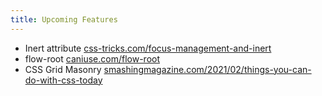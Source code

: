 ```yaml
---
title: Upcoming Features
---
```


- Inert attribute [css-tricks.com/focus-management-and-inert](https://css-tricks.com/focus-management-and-inert/)
- flow-root [caniuse.com/flow-root](https://caniuse.com/flow-root)
- CSS Grid Masonry [smashingmagazine.com/2021/02/things-you-can-do-with-css-today](https://www.smashingmagazine.com/2021/02/things-you-can-do-with-css-today/)